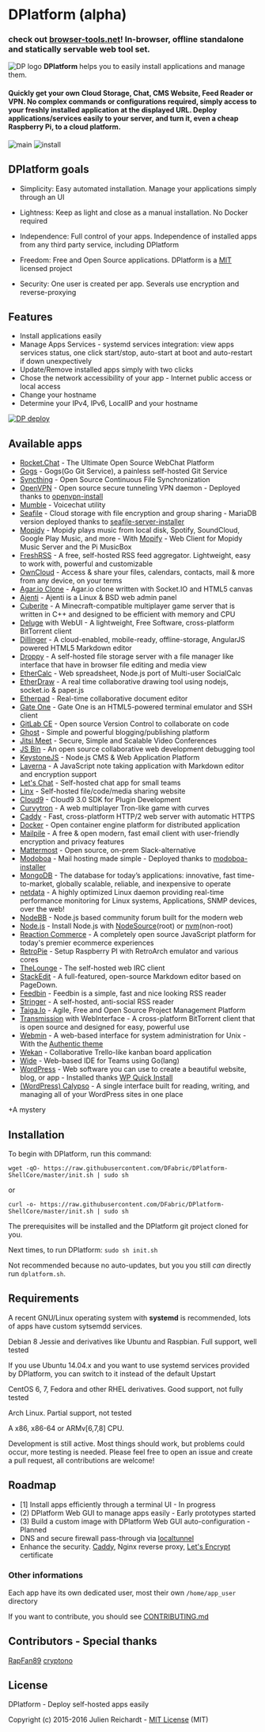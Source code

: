 # DPlatform (alpha)
### check out [browser-tools.net](https://browser-tools.net)! In-browser, offline standalone and statically servable web tool set.

![DP logo](https://dfabric.github.io/DPlatform-ShellCore/img/logo.svg)
**DPlatform** helps you to easily install applications and manage them.

#### Quickly get your own Cloud Storage, Chat, CMS Website, Feed Reader or VPN. No complex commands or configurations required, simply access to your freshly installed application at the displayed URL. Deploy applications/services easily to your server, and turn it, even a cheap Raspberry Pi, to a cloud platform.
![main](https://raw.githubusercontent.com/DFabric/DPlatform-ShellCore/gh-pages/img/main.png)
![install](https://raw.githubusercontent.com/DFabric/DPlatform-ShellCore/gh-pages/img/install.png)

## DPlatform goals
- Simplicity: Easy automated installation. Manage your applications simply through an UI

- Lightness: Keep as light and close as a manual installation. No Docker required

- Independence: Full control of your apps. Independence of installed apps from any third party service, including DPlatform

- Freedom: Free and Open Source applications. DPlatform is a [MIT](http://opensource.org/licenses/MIT) licensed project

- Security: One user is created per app. Severals use encryption and reverse-proxying

## Features
- Install applications easily
- Manage Apps Services - systemd services integration: view apps services status, one click start/stop, auto-start at boot and auto-restart if down unexpectively
- Update/Remove installed apps simply with two clicks
- Chose the network accessibility of your app - Internet public access or local access
- Change your hostname
- Determine your IPv4, IPv6, LocalIP and your hostname

 [![DP deploy](https://raw.githubusercontent.com/DFabric/DPlatform-ShellCore/gh-pages/img/deploy.png)](https://dfabric.github.io/DPlatform-ShellCore)

## Available apps
- [Rocket.Chat](https://rocket.chat/) - The Ultimate Open Source WebChat Platform
- [Gogs](http://gogs.io/) - Gogs(Go Git Service), a painless self-hosted Git Service
- [Syncthing](https://syncthing.net/) - Open Source Continuous File Synchronization
- [OpenVPN](https://openvpn.net/) - Open source secure tunneling VPN daemon - Deployed thanks to [openvpn-install](https://github.com/Nyr/openvpn-install)
- [Mumble](http://www.mumble.info/) - Voicechat utility
- [Seafile](https://seafile.com) - Cloud storage with file encryption and group sharing - MariaDB version deployed thanks to [seafile-server-installer](https://github.com/SeafileDE/seafile-server-installer)
- [Mopidy](https://www.mopidy.com/) - Mopidy plays music from local disk, Spotify, SoundCloud, Google Play Music, and more - With [Mopify](https://github.com/dirkgroenen/mopidy-mopify) - Web Client for Mopidy Music Server and the Pi MusicBox
- [FreshRSS](http://freshrss.org/) - A free, self-hosted RSS feed aggregator. Lightweight, easy to work with, powerful and customizable
- [OwnCloud](https://owncloud.org/) - Access & share your files, calendars, contacts, mail & more from any device, on your terms
- [Agar.io Clone](https://github.com/huytd/agar.io-clone) - Agar.io clone written with Socket.IO and HTML5 canvas
- [Ajenti](http://ajenti.org/core/) - Ajenti is a Linux & BSD web admin panel
- [Cuberite](http://cuberite.org/) - A Minecraft-compatible multiplayer game server that is written in C++ and designed to be efficient with memory and CPU
- [Deluge](http://deluge-torrent.org/) with WebUI - A lightweight, Free Software, cross-platform BitTorrent client
- [Dillinger](http://dillinger.io/) - A cloud-enabled, mobile-ready, offline-storage, AngularJS powered HTML5 Markdown editor
- [Droppy](https://github.com/silverwind/droppy) - A self-hosted file storage server with a file manager like interface that have in browser file editing and media view
- [EtherCalc](https://ethercalc.net/) - Web spreadsheet, Node.js port of Multi-user SocialCalc
- [EtherDraw](https://github.com/JohnMcLear/draw) - A real time collaborative drawing tool using nodejs, socket.io & paper.js
- [Etherpad](http://etherpad.org/) - Real-time collaborative document editor
- [Gate One](http://liftoffsoftware.com/Products/GateOne) - Gate One is an HTML5-powered terminal emulator and SSH client
- [GitLab CE](https://about.gitlab.com/features/) - Open source Version Control to collaborate on code
- [Ghost](https://ghost.org/) - Simple and powerful blogging/publishing platform
- [Jitsi Meet](https://jitsi.org/Projects/JitsiMeet) - Secure, Simple and Scalable Video Conferences
- [JS Bin](http://jsbin.com) - An open source collaborative web development debugging tool
- [KeystoneJS](http://keystonejs.com/) - Node.js CMS & Web Application Platform
- [Laverna](https://laverna.cc/) - A JavaScript note taking application with Markdown editor and encryption support
- [Let's Chat](https://sdelements.github.io/lets-chat/) - Self-hosted chat app for small teams
- [Linx](https://github.com/andreimarcu/linx-server) - Self-hosted file/code/media sharing website
- [Cloud9](https://github.com/c9/core) - Cloud9 3.0 SDK for Plugin Development
- [Curvytron](http://www.curvytron.com/) - A web multiplayer Tron-like game with curves
- [Caddy](https://caddyserver.com/) - Fast, cross-platform HTTP/2 web server with automatic HTTPS
- [Docker](https://www.docker.com/) - Open container engine platform for distributed application
- [Mailpile](https://www.mailpile.is/) - A free & open modern, fast email client with user-friendly encryption and privacy features
- [Mattermost](http://mattermost.org/) - Open source, on-prem Slack-alternative
- [Modoboa](https://github.com/tonioo/modoboa) - Mail hosting made simple - Deployed thanks to [modoboa-installer](https://github.com/modoboa/modoboa-installer)
- [MongoDB](https://www.mongodb.org/) - The database for today’s applications: innovative, fast time-to-market, globally scalable, reliable, and inexpensive to operate
- [netdata](http://netdata.firehol.org/) - A highly optimized Linux daemon providing real-time performance monitoring for Linux systems, Applications, SNMP devices, over the web!
- [NodeBB](https://nodebb.org/) - Node.js based community forum built for the modern web
- [Node.js](https://nodejs.org/) - Install Node.js with [NodeSource](https://nodesource.com/)(root) or [nvm](https://github.com/creationix/nvm)(non-root)
- [Reaction Commerce](https://reactioncommerce.com/) - A completely open source JavaScript platform for today's premier ecommerce experiences
- [RetroPie](https://github.com/RetroPie/RetroPie-Setup) - Setup Raspberry PI with RetroArch emulator and various cores
- [TheLounge](https://thelounge.github.io/) - The self-hosted web IRC client
- [StackEdit](https://stackedit.io/) - A full-featured, open-source Markdown editor based on PageDown.
- [Feedbin](https://feedbin.com/) - Feedbin is a simple, fast and nice looking RSS reader
- [Stringer](https://github.com/swanson/stringer) - A self-hosted, anti-social RSS reader
- [Taiga.Io](https://taiga.io/) - Agile, Free and Open Source Project Management Platform
- [Transmission](https://www.transmissionbt.com/) with WebInterface - A cross-platform BitTorrent client that is open source and designed for easy, powerful use
- [Webmin](http://www.webmin.com/) -  A web-based interface for system administration for Unix - With the [Authentic theme](https://github.com/qooob/authentic-theme)
- [Wekan](https://wekan.io/) - Collaborative Trello-like kanban board application
- [Wide](https://wide.b3log.org/) - Web-based IDE for Teams using Go(lang)
- [WordPress](https://wordpress.org/) - Web software you can use to create a beautiful website, blog, or app - Installed thanks [WP Quick Install](http://wp-quick-install.com/)
- [(WordPress) Calypso](https://developer.wordpress.com/calypso/) - A single interface built for reading, writing, and managing all of your WordPress sites in one place

 +A mystery

## Installation
To begin with DPlatform, run this command:

`wget -qO- https://raw.githubusercontent.com/DFabric/DPlatform-ShellCore/master/init.sh | sudo sh`

or

`curl -o- https://raw.githubusercontent.com/DFabric/DPlatform-ShellCore/master/init.sh | sudo sh`

The prerequisites will be installed and the DPlatform git project cloned for you.

Next times, to run DPlatform:
`sudo sh init.sh`

Not recommended because no auto-updates, but you you still *can* directly run `dplatform.sh`.

## Requirements
A recent GNU/Linux operating system with **systemd** is recommended, lots of apps have custom sytsemdd services.

Debian 8 Jessie and derivatives like Ubuntu and Raspbian. Full support, well tested

If you use Ubuntu 14.04.x and you want to use systemd services provided by DPlatform, you can switch to it instead of the default Upstart

CentOS 6, 7, Fedora and other RHEL derivatives. Good support, not fully tested

Arch Linux. Partial support, not tested

A x86, x86-64 or ARMv[6,7,8] CPU.

Development is still active. Most things should work, but problems could occur, more testing is needed.
Please feel free to open an issue and create a pull request, all contributions are welcome!

## Roadmap
 - [1] Install apps efficiently through a terminal UI - In progress
 - (2) DPlatform Web GUI to manage apps easily - Early prototypes started
 - (3) Build a custom image with DPlatform Web GUI auto-configuration - Planned
 - DNS and secure firewall pass-through via [localtunnel](https://localtunnel.me/)
 - Enhance the security. [Caddy](https://caddyserver.com/), Nginx reverse proxy, [Let's Encrypt](https://letsencrypt.org/) certificate

### Other informations
Each app have its own dedicated user, most their own `/home/app_user` directory

If you want to contribute, you should see [CONTRIBUTING.md](https://github.com/DFabric/DPlatform-ShellCore/blob/master/CONTRIBUTING.md)

## Contributors - Special thanks
[RapFan89](https://github.com/RapFan89)
[cryptono](https://github.com/cryptono)

## License
DPlatform - Deploy self-hosted apps easily

Copyright (c) 2015-2016 Julien Reichardt - [MIT License](http://opensource.org/licenses/MIT) (MIT)
